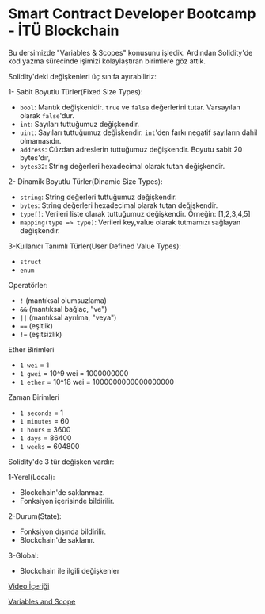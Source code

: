 # Smart Contract Developer Bootcamp - İTÜ Blockchain

Bu dersimizde "Variables & Scopes" konusunu işledik. Ardından Solidity'de kod yazma sürecinde işimizi kolaylaştıran birimlere göz attık.

Solidity'deki değişkenleri üç sınıfa ayırabiliriz:

1- Sabit Boyutlu Türler(Fixed Size Types):
- `bool`: Mantık değişkenidir. `true` ve `false` değerlerini tutar. Varsayılan olarak `false`'dur.
- `int`: Sayıları tuttuğumuz değişkendir. 
- `uint`: Sayıları tuttuğumuz değişkendir. `int`'den farkı negatif sayıların dahil olmamasıdır. 
- `address`: Cüzdan adreslerin tuttuğumuz değişkendir. Boyutu sabit 20 bytes'dır, 
- `bytes32`: String değerleri hexadecimal olarak tutan değişkendir. 

2- Dinamik Boyutlu Türler(Dinamic Size Types):
- `string`: String değerleri tuttuğumuz değişkendir. 
- `bytes`: String değerleri hexadecimal olarak tutan değişkendir. 
- `type[]`: Verileri liste olarak tuttuğumuz değişkendir. Örneğin: [1,2,3,4,5]
- `mapping(type => type)`: Verileri key,value olarak tutmamızı sağlayan değişkendir.

3-Kullanıcı Tanımlı Türler(User Defined Value Types):
- `struct` 
- `enum`

Operatörler:
- `!` (mantıksal olumsuzlama)
- `&&` (mantıksal bağlaç, "ve")
- `||` (mantıksal ayrılma, "veya")
- `==` (eşitlik)
- `!=` (eşitsizlik)

Ether Birimleri
- `1 wei` = 1
- `1 gwei` = 10^9 wei = 1000000000
- `1 ether` = 10^18 wei = 1000000000000000000

Zaman Birimleri 
- `1 seconds` = 1
- `1 minutes` = 60
- `1 hours` = 3600
- `1 days` = 86400
- `1 weeks` = 604800


Solidity'de 3 tür değişken vardır:

1-Yerel(Local):
- Blockchain'de saklanmaz.
- Fonksiyon içerisinde bildirilir.

2-Durum(State):
- Fonksiyon dışında bildirilir.
- Blockchain'de saklanır.

3-Global:
- Blockchain ile ilgili değişkenler


[Video İçeriği](https://www.youtube.com/watch?v=qE6-H1NBraw&list=PLby2HXktGwN4Cof_6a8YwlMrboX8-hs73&index=2)

[Variables and Scope](./Variables.sol)
